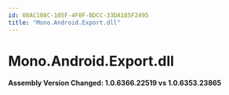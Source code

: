 ```yaml
---
id: 08AC108C-105F-4F0F-BDCC-33DA185F2495
title: "Mono.Android.Export.dll"
---
```


# Mono.Android.Export.dll

#### Assembly Version Changed: 1.0.6366.22519 vs 1.0.6353.23865
